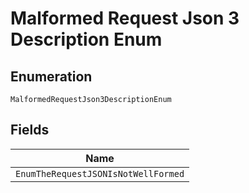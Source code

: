 
# Malformed Request Json 3 Description Enum

## Enumeration

`MalformedRequestJson3DescriptionEnum`

## Fields

| Name |
|  --- |
| `EnumTheRequestJSONIsNotWellFormed` |

